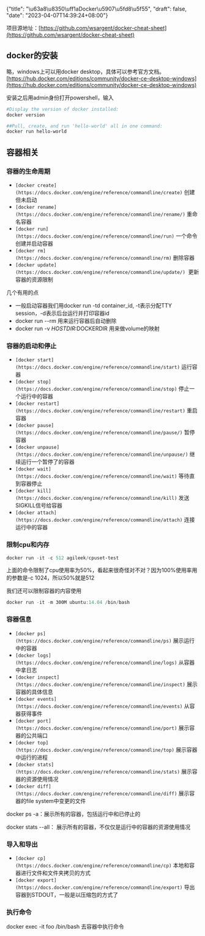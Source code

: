 {"title": "\u63a8\u8350\uff1aDocker\u5907\u5fd8\u5f55", "draft": false, "date": "2023-04-07T14:39:24+08:00"}

项目源地址：[https://github.com/wsargent/docker-cheat-sheet](https://github.com/wsargent/docker-cheat-sheet)

## docker的安装

略，windows上可以用docker desktop，具体可以参考官方文档。[https://hub.docker.com/editions/community/docker-ce-desktop-windows](https://hub.docker.com/editions/community/docker-ce-desktop-windows)

 安装之后用admin身份打开powershell，输入

```powershell
#Display the version of docker installed:
docker version

##Pull, create, and run 'hello-world' all in one command:
docker run hello-world
```

## 容器相关

### 容器的生命周期

- `[docker create](https://docs.docker.com/engine/reference/commandline/create)` 创建但未启动
- `[docker rename](https://docs.docker.com/engine/reference/commandline/rename/)` 重命名容器
- `[docker run](https://docs.docker.com/engine/reference/commandline/run)` 一个命令创建并启动容器
- `[docker rm](https://docs.docker.com/engine/reference/commandline/rm)` 删除容器
- `[docker update](https://docs.docker.com/engine/reference/commandline/update/)`  更新容器的资源限制

几个有用的点

- 一般启动容器我们用docker run -td container_id, -t表示分配TTY session，-d表示后台运行并打印容器id
- docker run --rm 用来运行容器后自动删除
- docker run -v $HOSTDIR:$DOCKERDIR 用来做volume的映射

### 容器的启动和停止

- `[docker start](https://docs.docker.com/engine/reference/commandline/start)` 运行容器
- `[docker stop](https://docs.docker.com/engine/reference/commandline/stop)` 停止一个运行中的容器
- `[docker restart](https://docs.docker.com/engine/reference/commandline/restart)` 重启容器
- `[docker pause](https://docs.docker.com/engine/reference/commandline/pause/)` 暂停容器
- `[docker unpause](https://docs.docker.com/engine/reference/commandline/unpause/)` 继续运行一个暂停了的容器
- `[docker wait](https://docs.docker.com/engine/reference/commandline/wait)` 等待直到容器停止
- `[docker kill](https://docs.docker.com/engine/reference/commandline/kill)` 发送SIGKILL信号给容器
- `[docker attach](https://docs.docker.com/engine/reference/commandline/attach)` 连接运行中的容器

### 限制cpu和内存

```powershell
docker run -it -c 512 agileek/cpuset-test
```

上面的命令限制了cpu使用率为50%，看起来很奇怪对不对？因为100%使用率用的参数是-c 1024，所以50%就是512

我们还可以限制容器的内容使用

```powershell
docker run -it -m 300M ubuntu:14.04 /bin/bash
```

### 容器信息

- `[docker ps](https://docs.docker.com/engine/reference/commandline/ps)` 展示运行中的容器
- `[docker logs](https://docs.docker.com/engine/reference/commandline/logs)` 从容器中拿日志
- `[docker inspect](https://docs.docker.com/engine/reference/commandline/inspect)` 展示容器的具体信息
- `[docker events](https://docs.docker.com/engine/reference/commandline/events)` 从容器获得事件
- `[docker port](https://docs.docker.com/engine/reference/commandline/port)` 展示容器的公共端口
- `[docker top](https://docs.docker.com/engine/reference/commandline/top)` 展示容器中运行的进程
- `[docker stats](https://docs.docker.com/engine/reference/commandline/stats)` 展示容器的资源使用情况
- `[docker diff](https://docs.docker.com/engine/reference/commandline/diff)` 展示容器的file system中变更的文件

docker ps -a：展示所有的容器，包括运行中和已停止的

docker stats --all： 展示所有的容器，不仅仅是运行中的容器的资源使用情况

### 导入和导出

- `[docker cp](https://docs.docker.com/engine/reference/commandline/cp)` 本地和容器进行文件和文件夹拷贝的方式
- `[docker export](https://docs.docker.com/engine/reference/commandline/export)` 导出容器到STDOUT，一般是以压缩包的方式了

### 执行命令

docker exec -it foo /bin/bash 去容器中执行命令